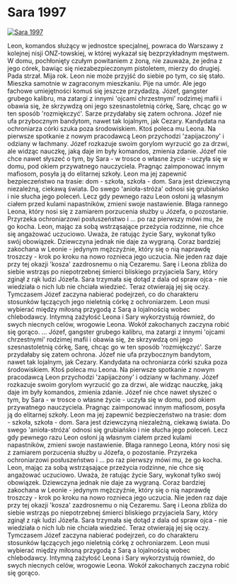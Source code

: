 Sara 1997 
=============
[![Sara 1997 ](http://vidos.pl/images/player.gif)](http://vidos.pl/sara-1997)

 Leon, komandos służący w jednostce specjalnej, powraca do Warszawy z kolejnej nisji ONZ-towskiej, w której wykazał się bezprzykładnym męstwem. W domu, pochłonięty czułym powitaniem z żoną, nie zauważa, że jedna z jego córek, bawiąc się niezabezpieczonym pistoletem, mierzy do drugiej. Pada strzał. Mija rok. Leon nie może przyjść do siebie po tym, co się stało. Mieszka samotnie w zagraconym mieszkaniu. Pije na umór. Ale jego fachowe umiejętności komuś się jeszcze przydadzą. Józef, gangster grubego kalibru, ma zatargi z innymi 'ojcami chrzestnymi' rodzimej mafii i obawia się, że skrzywdzą oni jego szesnastoletnią córkę, Sarę, chcąc go w ten sposób 'rozmiękczyć'. Sarze przydałaby się zatem ochrona. Józef nie ufa przybocznym bandytom, nawet tak lojalnym, jak Cezary. Kandydata na ochroniarza córki szuka poza środowiskiem. Ktoś poleca mu Leona. Na pierwsze spotkanie z nowym pracodawcą Leon przychodzi 'zapijaczony' i odziany w łachmany. Józef rozkazuje swoim gorylom wyrzucić go za drzwi, ale widząc nauczkę, jaką daje im były komandos, zmienia zdanie. Józef nie chce nawet słyszeć o tym, by Sara - w trosce o własne życie - uczyła się w domu, pod okiem przywatnego nauczyciela. Pragnąc zaimponować innym mafiosom, posyła ją do elitarnej szkoły. Leon ma jej zapewnić bezpieczeństwo na trasie: dom - szkoła, szkoła - dom. Sara jest dziewczyną niezależną, ciekawą świata. Do swego 'anioła-stróża' odnosi się grubiańsko i nie słucha jego poleceń. Lecz gdy pewnego razu Leon osłoni ją własnym ciałem przed kulami napastników, zmieni swoje nastawienie. Błaga rannego Leona, który nosi się z zamiarem porzucenia służby u Józefa, o pozostanie. Przyrzeka ochroniarzowi posłuszeństwo i ... po raz pierwszy mówi mu, że go kocha. Leon, mając za sobą wstrząsające przeżycia rodzinne, nie chce się angażować uczuciowo. Uważa, że ratując życie Sary, wykonał tylko swój obowiązek. Dziewczyna jednak nie daje za wygraną. Coraz bardziej zakochana w Leonie - jedynym mężczyźnie, który się o nią naprawdę troszczy - krok po kroku na nowo roznieca jego uczucia. Nie jeden raz daje przy tej okazji 'kosza' zazdrosnemu o nią Cezaremu. Sarę i Leona zbliża do siebie wstrząs po niepotrzebnej śmierci bliskiego przyjaciela Sary, który zginął z rąk ludzi Józefa. Sara trzymała się dotąd z dala od spraw ojca - nie wiedziała o nich lub nie chciała wiedzieć. Teraz otwierają jej się oczy. Tymczasem Józef zaczyna nabierać podejrzeń, co do charakteru stosunków łączących jego nieletnią córkę z ochroniarzem. Leon musi wybierać między miłosną przygodą z Sarą a lojalnością wobec chlebodawcy. Intymną zażyłość Leona i Sary wykorzystują również, do swych niecnych celów, wrogowie Leona. Wokół zakochanych zaczyna robić się gorąco.   ... Józef, gangster grubego kalibru, ma zatargi z innymi 'ojcami chrzestnymi' rodzimej mafii i obawia się, że skrzywdzą oni jego szesnastoletnią córkę, Sarę, chcąc go w ten sposób 'rozmiękczyć'. Sarze przydałaby się zatem ochrona. Józef nie ufa przybocznym bandytom, nawet tak lojalnym, jak Cezary. Kandydata na ochroniarza córki szuka poza środowiskiem. Ktoś poleca mu Leona. Na pierwsze spotkanie z nowym pracodawcą Leon przychodzi 'zapijaczony' i odziany w łachmany. Józef rozkazuje swoim gorylom wyrzucić go za drzwi, ale widząc nauczkę, jaką daje im były komandos, zmienia zdanie. Józef nie chce nawet słyszeć o tym, by Sara - w trosce o własne życie - uczyła się w domu, pod okiem przywatnego nauczyciela. Pragnąc zaimponować innym mafiosom, posyła ją do elitarnej szkoły. Leon ma jej zapewnić bezpieczeństwo na trasie: dom - szkoła, szkoła - dom. Sara jest dziewczyną niezależną, ciekawą świata. Do swego 'anioła-stróża' odnosi się grubiańsko i nie słucha jego poleceń. Lecz gdy pewnego razu Leon osłoni ją własnym ciałem przed kulami napastników, zmieni swoje nastawienie. Błaga rannego Leona, który nosi się z zamiarem porzucenia służby u Józefa, o pozostanie. Przyrzeka ochroniarzowi posłuszeństwo i ... po raz pierwszy mówi mu, że go kocha. Leon, mając za sobą wstrząsające przeżycia rodzinne, nie chce się angażować uczuciowo. Uważa, że ratując życie Sary, wykonał tylko swój obowiązek. Dziewczyna jednak nie daje za wygraną. Coraz bardziej zakochana w Leonie - jedynym mężczyźnie, który się o nią naprawdę troszczy - krok po kroku na nowo roznieca jego uczucia. Nie jeden raz daje przy tej okazji 'kosza' zazdrosnemu o nią Cezaremu. Sarę i Leona zbliża do siebie wstrząs po niepotrzebnej śmierci bliskiego przyjaciela Sary, który zginął z rąk ludzi Józefa. Sara trzymała się dotąd z dala od spraw ojca - nie wiedziała o nich lub nie chciała wiedzieć. Teraz otwierają jej się oczy. Tymczasem Józef zaczyna nabierać podejrzeń, co do charakteru stosunków łączących jego nieletnią córkę z ochroniarzem. Leon musi wybierać między miłosną przygodą z Sarą a lojalnością wobec chlebodawcy. Intymną zażyłość Leona i Sary wykorzystują również, do swych niecnych celów, wrogowie Leona. Wokół zakochanych zaczyna robić się gorąco.
